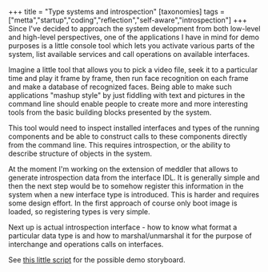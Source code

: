 +++
title = "Type systems and introspection"
[taxonomies]
tags = ["metta","startup","coding","reflection","self-aware","introspection"]
+++
Since I've decided to approach the system development from both low-level and high-level perspectives, one of the applications I have in mind for demo purposes is a little console tool which lets you activate various parts of the system, list available services and call operations on available interfaces.

Imagine a little tool that allows you to pick a video file, seek it to a particular time and play it frame by frame, then run face recognition on each frame and make a database of recognized faces. Being able to make such applications "mashup style" by just fiddling with text and pictures in the command line should enable people to create more and more interesting tools from the basic building blocks presented by the system.

This tool would need to inspect installed interfaces and types of the running components and be able to construct calls to these components directly from the command line. This requires introspection, or the ability to describe structure of objects in the system.

At the moment I'm working on the extension of meddler that allows to generate introspection data from the interface IDL. It is generally simple and then the next step would be to somehow register this information in the system when a new interface type is introduced. This is harder and requires some design effort. In the first approach of course only boot image is loaded, so registering types is very simple.

Next up is actual introspection interface - how to know what format a particular data type is and how to marshal/unmarshal it for the purpose of interchange and operations calls on interfaces.

See [this little script](@/notes/Metta-mashable-techdemo-storyboard.md) for the possible demo storyboard.

